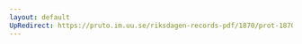 ```yaml
---
layout: default
UpRedirect: https://pruto.im.uu.se/riksdagen-records-pdf/1870/prot-1870--ak--202/prot-1870--ak--202_001.pdf
---
```

